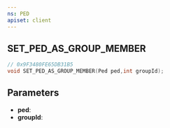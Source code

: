 ```yaml
---
ns: PED
apiset: client
---
```

## SET_PED_AS_GROUP_MEMBER

```c
// 0x9F3480FE65DB31B5
void SET_PED_AS_GROUP_MEMBER(Ped ped,int groupId);
```


## Parameters
* **ped**:
* **groupId**: